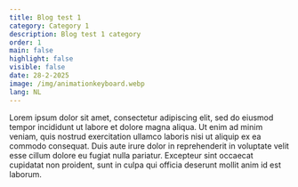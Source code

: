 ```yaml
---
title: Blog test 1
category: Category 1
description: Blog test 1 category
order: 1
main: false
highlight: false
visible: false
date: 28-2-2025
image: /img/animationkeyboard.webp
lang: NL
---
```


Lorem ipsum dolor sit amet, consectetur adipiscing elit, sed do eiusmod tempor incididunt ut labore et dolore magna aliqua. Ut enim ad minim veniam, quis nostrud exercitation ullamco laboris nisi ut aliquip ex ea commodo consequat. Duis aute irure dolor in reprehenderit in voluptate velit esse cillum dolore eu fugiat nulla pariatur. Excepteur sint occaecat cupidatat non proident, sunt in culpa qui officia deserunt mollit anim id est laborum.